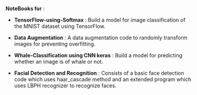 **NoteBooks for** :

* **TensorFlow-using-Softmax** : Build a model for image classification of the MNIST dataset using TensorFlow.

* **Data Augmentation** : A data augmentation code to randomly transform images for preventing overfitting.

* **Whale-Classification using CNN keras** : Build a model for predicting whether an image is of whale or not.

* **Facial Detection and Recognition** : Consists of a basic face detection code which uses haar_cascade method and an extended program which uses LBPH recognizer to recognize faces.
